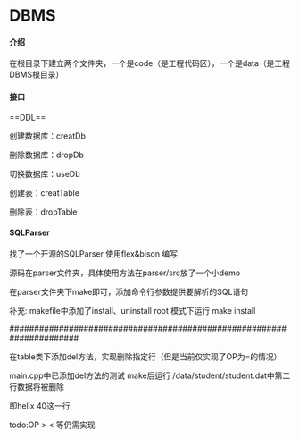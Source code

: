 # DBMS

#### 介绍

在根目录下建立两个文件夹，一个是code（是工程代码区），一个是data（是工程DBMS根目录）







#### 接口

==DDL==

创建数据库：creatDb

删除数据库：dropDb

切换数据库：useDb

创建表：creatTable

删除表：dropTable



#### SQLParser

找了一个开源的SQLParser 使用flex&bison 编写

源码在parser文件夹，具体使用方法在parser/src放了一个小demo

在parser文件夹下make即可，添加命令行参数提供要解析的SQL语句

补充:
makefile中添加了install、uninstall
root 模式下运行 make install 

######################################################################

在table类下添加del方法，实现删除指定行（但是当前仅实现了OP为=的情况）

main.cpp中已添加del方法的测试 make后运行 /data/student/student.dat中第二行数据将被删除

即helix 40这一行

todo:OP > < 等仍需实现




